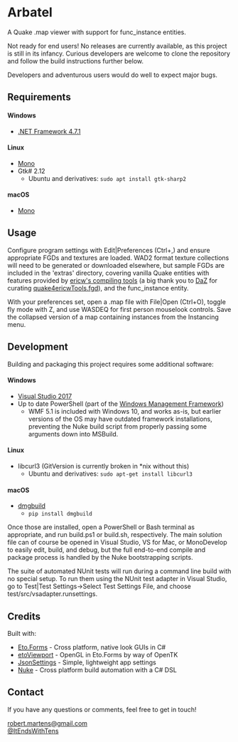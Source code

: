 
  Arbatel
  =======

  A Quake .map viewer with support for func_instance entities.

  Not ready for end users! No releases are currently available, as this project is still in its infancy. Curious developers are welcome to clone the repository and follow the build instructions further below.

  Developers and adventurous users would do well to expect major bugs.



  ## Requirements
  
  #### Windows
  - [.NET Framework 4.7.1](https://dotnet.microsoft.com/download)

  #### Linux
  - [Mono](https://www.mono-project.com/download/stable/#download-lin)
  - Gtk# 2.12
    - Ubuntu and derivatives: `sudo apt install gtk-sharp2`

  #### macOS
  - [Mono](https://www.mono-project.com/download/stable/#download-mac)



  ## Usage

  Configure program settings with Edit|Preferences (Ctrl+,) and ensure appropriate FGDs and textures are loaded. WAD2 format texture collections will need to be generated or downloaded elsewhere, but sample FGDs are included in the 'extras' directory, covering vanilla Quake entities with features provided by [ericw's compiling tools](http://ericwa.github.io/ericw-tools/) (a big thank you to [DaZ](https://twitter.com/tdDaz) for curating [quake4ericwTools.fgd](https://dl.dropboxusercontent.com/u/33279452/quake4ericwTools.fgd)), and the func_instance entity.
  
  With your preferences set, open a .map file with File|Open (Ctrl+O), toggle fly mode with Z, and use WASDEQ for first person mouselook controls. Save the collapsed version of a map containing instances from the Instancing menu.



  ## Development

  Building and packaging this project requires some additional software:

  #### Windows
  - [Visual Studio 2017](https://visualstudio.microsoft.com/vs/community/)
  - Up to date PowerShell (part of the [Windows Management Framework](https://docs.microsoft.com/en-us/powershell/wmf/overview))
    - WMF 5.1 is included with Windows 10, and works as-is, but earlier versions of the OS may have outdated framework installations, preventing the Nuke build script from properly passing some arguments down into MSBuild.

  #### Linux
  - libcurl3 (GitVersion is currently broken in *nix without this)
    - Ubuntu and derivatives: `sudo apt-get install libcurl3`

  #### macOS
  - [dmgbuild](https://github.com/al45tair/dmgbuild)
    - `pip install dmgbuild`

  Once those are installed, open a PowerShell or Bash terminal as appropriate, and run build.ps1 or build.sh, respectively. The main solution file can of course be opened in Visual Studio, VS for Mac, or MonoDevelop to easily edit, build, and debug, but the full end-to-end compile and package process is handled by the Nuke bootstrapping scripts.

  The suite of automated NUnit tests will run during a command line build with no special setup. To run them using the NUnit test adapter in Visual Studio, go to Test|Test Settings->Select Test Settings File, and choose test/src/vsadapter.runsettings.

  ## Credits

  Built with:
  - [Eto.Forms](https://github.com/picoe/Eto) - Cross platform, native look GUIs in C#
  - [etoViewport](https://github.com/philstopford/etoViewport) - OpenGL in Eto.Forms by way of OpenTK
  - [JsonSettings](https://github.com/Nucs/JsonSettings) - Simple, lightweight app settings
  - [Nuke](https://nuke.build) - Cross platform build automation with a C# DSL



  ## Contact
  If you have any questions or comments, feel free to get in touch!

  robert.martens@gmail.com  
  [@ItEndsWithTens](https://twitter.com/ItEndsWithTens)
